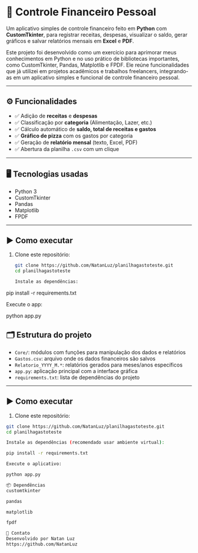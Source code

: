 # 💸 Controle Financeiro Pessoal

Um aplicativo simples de controle financeiro feito em **Python** com **CustomTkinter**, para registrar receitas, despesas, visualizar o saldo, gerar gráficos e salvar relatórios mensais em **Excel** e **PDF**.

Este projeto foi desenvolvido como um exercício para aprimorar meus conhecimentos em Python e no uso prático de bibliotecas importantes, como CustomTkinter, Pandas, Matplotlib e FPDF. Ele reúne funcionalidades que já utilizei em projetos acadêmicos e trabalhos freelancers, integrando-as em um aplicativo simples e funcional de controle financeiro pessoal.

---
## ⚙️ Funcionalidades

- ✅ Adição de **receitas** e **despesas**
- ✅ Classificação por **categoria** (Alimentação, Lazer, etc.)
- ✅ Cálculo automático de **saldo, total de receitas e gastos**
- ✅ **Gráfico de pizza** com os gastos por categoria
- ✅ Geração de **relatório mensal** (texto, Excel, PDF)
- ✅ Abertura da planilha `.csv` com um clique

---

## 🖥️ Tecnologias usadas

- Python 3
- CustomTkinter
- Pandas
- Matplotlib
- FPDF

---

## ▶️ Como executar

1. Clone este repositório:
   ```bash
   git clone https://github.com/NatanLuz/planilhagastoteste.git
   cd planilhagastoteste

   Instale as dependências:

pip install -r requirements.txt

Execute o app:

python app.py

## 🗂️ Estrutura do projeto

- `Core/`: módulos com funções para manipulação dos dados e relatórios  
- `Gastos.csv`: arquivo onde os dados financeiros são salvos  
- `Relatorio_YYYY_M.*`: relatórios gerados para meses/anos específicos  
- `app.py`: aplicação principal com a interface gráfica  
- `requirements.txt`: lista de dependências do projeto  

---

## ▶️ Como executar

1. Clone este repositório:

```bash
git clone https://github.com/NatanLuz/planilhagastoteste.git
cd planilhagastoteste

Instale as dependências (recomendado usar ambiente virtual):

pip install -r requirements.txt

Execute o aplicativo:

python app.py

📦 Dependências
customtkinter

pandas

matplotlib

fpdf

🤝 Contato
Desenvolvido por Natan Luz
https://github.com/NatanLuz
